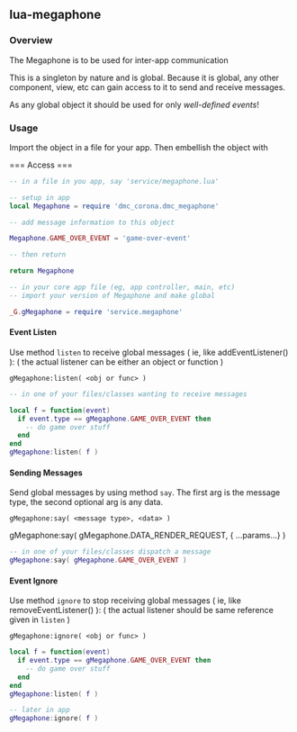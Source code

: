 ## lua-megaphone ##


### Overview ###

The Megaphone is to be used for inter-app communication

This is a singleton by nature and is global. Because it is global, any other component, view, etc can gain access to it to send and receive messages.

As any global object it should be used for only _well-defined events_!


### Usage ###

Import the object in a file for your app. Then embellish the object with 

=== Access ===

```lua
-- in a file in you app, say 'service/megaphone.lua'

-- setup in app
local Megaphone = require 'dmc_corona.dmc_megaphone'

-- add message information to this object

Megaphone.GAME_OVER_EVENT = 'game-over-event'

-- then return

return Megaphone
```

```lua
-- in your core app file (eg, app controller, main, etc)
-- import your version of Megaphone and make global

_G.gMegaphone = require 'service.megaphone'

```

#### Event Listen ####

Use method `listen` to receive global messages ( ie, like addEventListener() ):
( the actual listener can be either an object or function )

`gMegaphone:listen( <obj or func> )`

```lua
-- in one of your files/classes wanting to receive messages

local f = function(event)
  if event.type == gMegaphone.GAME_OVER_EVENT then 
    -- do game over stuff
  end
end
gMegaphone:listen( f )
```

#### Sending Messages ####

Send global messages by using method `say`. The first arg is the message type, the second optional arg is any data.

`gMegaphone:say( <message type>, <data> )`

gMegaphone:say( gMegaphone.DATA_RENDER_REQUEST, { ...params...} )

```lua
-- in one of your files/classes dispatch a message
gMegaphone:say( gMegaphone.GAME_OVER_EVENT )
```

#### Event Ignore ####

Use method `ignore` to stop receiving global messages ( ie, like removeEventListener() ):
( the actual listener should be same reference given in `listen` )

`gMegaphone:ignore( <obj or func> )`

```lua
local f = function(event)
  if event.type == gMegaphone.GAME_OVER_EVENT then 
    -- do game over stuff
  end
end
gMegaphone:listen( f )

-- later in app
gMegaphone:ignore( f )
```


